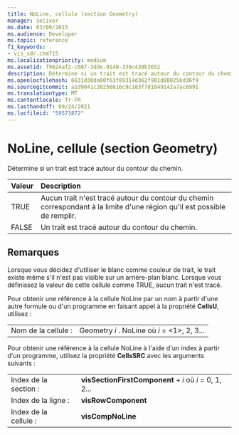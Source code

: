 ```yaml
---
title: NoLine, cellule (section Geometry)
manager: soliver
ms.date: 03/09/2015
ms.audience: Developer
ms.topic: reference
f1_keywords:
- vis_sdr.chm715
ms.localizationpriority: medium
ms.assetid: f9624af2-c087-3dde-9140-339c438b3652
description: Détermine si un trait est tracé autour du contour du chemin.
ms.openlocfilehash: 6631d30da00f63f89314d362f981d888256d36f9
ms.sourcegitcommit: a1d9041c20256616c9c183f7d1049142a7ac6991
ms.translationtype: MT
ms.contentlocale: fr-FR
ms.lasthandoff: 09/24/2021
ms.locfileid: "59573872"
---
```

# <a name="noline-cell-geometry-section"></a>NoLine, cellule (section Geometry)

Détermine si un trait est tracé autour du contour du chemin.
  
|**Valeur**|**Description**|
|:-----|:-----|
| TRUE  <br/> | Aucun trait n'est tracé autour du contour du chemin correspondant à la limite d'une région qu'il est possible de remplir.  <br/> |
| FALSE  <br/> | Un trait est tracé autour du contour du chemin.  <br/> |
   
## <a name="remarks"></a>Remarques

Lorsque vous décidez d'utiliser le blanc comme couleur de trait, le trait existe même s'il n'est pas visible sur un arrière-plan blanc. Lorsque vous définissez la valeur de cette cellule comme TRUE, aucun trait n'est tracé.
  
Pour obtenir une référence à la cellule NoLine par un nom à partir d'une autre formule ou d'un programme en faisant appel à la propriété **CellsU**, utilisez : 
  
|||
|:-----|:-----|
| Nom de la cellule :  <br/> | Geometry  *i*  . NoLine où  *i*  = <1>, 2, 3...  <br/> |
   
Pour obtenir une référence à la cellule NoLine à l'aide d'un index à partir d'un programme, utilisez la propriété **CellsSRC** avec les arguments suivants : 
  
|||
|:-----|:-----|
| Index de la section :  <br/> |**visSectionFirstComponent**  +   *i* où *i* = 0, 1, 2...  <br/> |
| Index de la ligne :  <br/> |**visRowComponent** <br/> |
| Index de la cellule :  <br/> |**visCompNoLine** <br/> |
   

